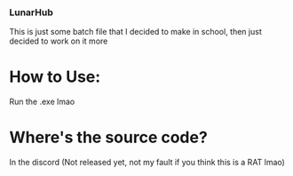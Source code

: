 ### LunarHub
This is just some batch file that I decided to make in school, then just decided to work on it more

# How to Use:
Run the .exe lmao

# Where's the source code?
In the discord (Not released yet, not my fault if you think this is a RAT lmao)
